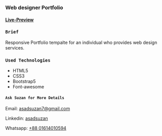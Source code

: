 ### Web designer Portfolio

#### [Live-Preview](https://legend-studio-6bd86.firebaseapp.com/)

### `Brief`

Responsive Portfolio tempalte for an individual who provides web design services.

### `Used Technologies`

- HTML5
- CSS3
- Bootstrap5
- Font-awesome


#### `Ask Suzan for More Details`

Email: asadsuzan7@gmail.com

Linkedin: [asadsuzan](https://www.linkedin.com/in/asadsuzan/)

Whatsapp: [+88 01614010594](https://wa.me/message/46YDVA5OUV5RC1)


